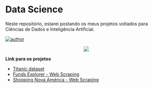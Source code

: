 # Data Science

Neste repositório, estarei postando os meus projetos voltados para Ciências de Dados e Inteligência Artificial.

[![author](https://img.shields.io/badge/author-Carlos_Roberto-black.svg)](https://www.linkedin.com/in/carlos-roberto1/) 

<p align="center">
  <img src="https://miro.medium.com/max/894/0*7S9KSPtgAz0t4Ia2.jpg" >
</p>

**Link para os projetos**

* [Titanic dataset](https://github.com/carlosr-henriques/ds-projects/blob/2f5ed7e66512bdb7f5a9d53823ac32bc2e20defb/ds-projetc-titanic/notebook/eda/titanic-tran-data.ipynb)
* [Funds Explorer - Web Scraping](https://github.com/carlosr-henriques/ds-projects/blob/fe246ac30256dbccac03aa51b9e6de7bbd9e5dee/funds-explorer-scraping/funds-explorer-scraping.ipynb)
* [Shopping Nova América - Web Scraping](https://github.com/carlosr-henriques/ds-projects/blob/2f5ed7e66512bdb7f5a9d53823ac32bc2e20defb/shopping-nova-america-scraping/shopping_nova_america_scraping.ipynb)
